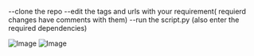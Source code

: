 --clone the repo
--edit the tags and urls with your requirement( requierd changes have comments with them)
--run the script.py
(also enter the required dependencies)

![Image](https://github.com/user-attachments/assets/82117cc8-de52-4d2a-9fc8-96017feed995)
![Image](https://github.com/user-attachments/assets/df37333f-1af2-4e61-84a9-d345a7054fdc)
